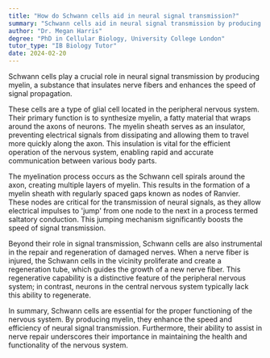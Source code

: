 ```yaml
---
title: "How do Schwann cells aid in neural signal transmission?"
summary: "Schwann cells aid in neural signal transmission by producing myelin, which insulates nerve fibres and increases signal speed."
author: "Dr. Megan Harris"
degree: "PhD in Cellular Biology, University College London"
tutor_type: "IB Biology Tutor"
date: 2024-02-20
---
```


Schwann cells play a crucial role in neural signal transmission by producing myelin, a substance that insulates nerve fibers and enhances the speed of signal propagation.

These cells are a type of glial cell located in the peripheral nervous system. Their primary function is to synthesize myelin, a fatty material that wraps around the axons of neurons. The myelin sheath serves as an insulator, preventing electrical signals from dissipating and allowing them to travel more quickly along the axon. This insulation is vital for the efficient operation of the nervous system, enabling rapid and accurate communication between various body parts.

The myelination process occurs as the Schwann cell spirals around the axon, creating multiple layers of myelin. This results in the formation of a myelin sheath with regularly spaced gaps known as nodes of Ranvier. These nodes are critical for the transmission of neural signals, as they allow electrical impulses to 'jump' from one node to the next in a process termed saltatory conduction. This jumping mechanism significantly boosts the speed of signal transmission.

Beyond their role in signal transmission, Schwann cells are also instrumental in the repair and regeneration of damaged nerves. When a nerve fiber is injured, the Schwann cells in the vicinity proliferate and create a regeneration tube, which guides the growth of a new nerve fiber. This regenerative capability is a distinctive feature of the peripheral nervous system; in contrast, neurons in the central nervous system typically lack this ability to regenerate.

In summary, Schwann cells are essential for the proper functioning of the nervous system. By producing myelin, they enhance the speed and efficiency of neural signal transmission. Furthermore, their ability to assist in nerve repair underscores their importance in maintaining the health and functionality of the nervous system.
    